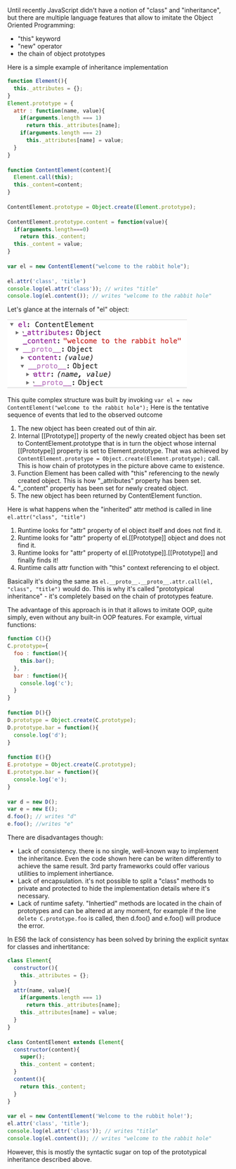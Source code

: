 Until recently JavaScript didn't have a notion of "class" and "inheritance", but there are multiple language features that allow to imitate the Object Oriented Programming:
* "this" keyword
* "new" operator
* the chain of object prototypes

Here is a simple example of inheritance implementation
```javascript
function Element(){
  this._attributes = {};
}
Element.prototype = {
  attr : function(name, value){
    if(arguments.length === 1)
      return this._attributes[name];
    if(arguments.length === 2)
      this._attributes[name] = value;
  }
}

function ContentElement(content){
  Element.call(this);
  this._content=content;
}

ContentElement.prototype = Object.create(Element.prototype);

ContentElement.prototype.content = function(value){
  if(arguments.length===0) 
    return this._content;
  this._content = value;
}

var el = new ContentElement("welcome to the rabbit hole");

el.attr('class', 'title')
console.log(el.attr('class')); // writes "title"
console.log(el.content()); // writes "welcome to the rabbit hole"
```
Let's glance at the internals of "el" object:

![inheritance](https://raw.githubusercontent.com/sAbakumoff/Pritle/master/images/inheritance.png "Chain of prototypes")

This quite complex structure was built by invoking ```var el = new ContentElement("welcome to the rabbit hole");``` Here is the tentative sequence of events that led to the observed outcome

1. The new object has been created out of thin air.
2. Internal [[Prototype]] property of the newly created object has been set to ContentElement.prototype that is in turn the object whose internal [[Prototype]] property is set to Element.prototype. That was achieved by ```ContentElement.prototype = Object.create(Element.prototype);``` call. This is how chain of prototypes in the picture above came to existence.
3. Function Element has been called with "this" referencing to the newly created object. This is how "_attributes" property has been set.
4. "_content" property has been set for newly created object.
5. The new object has been returned by ContentElement function. 

Here is what happens when the "inherited" attr method is called in line ```el.attr("class", "title")```

1. Runtime looks for "attr" property of el object itself and does not find it.
2. Runtime looks for "attr" property of el.[[Prototype]] object and does not find it.
3. Runtime looks for "attr" property of el.[[Prototype]].[[Prototype]] and finally finds it!
4. Runtime calls attr function with "this" context referencing to el object.

Basically it's doing the same as ```el.__proto__.__proto__.attr.call(el, "class", "title")``` would do. 
This is why it's called "prototypical inheritance" - it's completely based on the chain of prototypes feature. 

The advantage of this approach is in that it allows to imitate OOP, quite simply, even without any built-in OOP features. For example, virtual functions:
```javascript
function C(){}
C.prototype={
  foo : function(){
    this.bar();
  },
  bar : function(){
    console.log('c');
  }
}

function D(){}
D.prototype = Object.create(C.prototype);
D.prototype.bar = function(){
  console.log('d');
}

function E(){}
E.prototype = Object.create(C.prototype);
E.prototype.bar = function(){
  console.log('e');
}

var d = new D();
var e = new E();
d.foo(); // writes "d"
e.foo(); //writes "e"
```
There are disadvantages though:

* Lack of consistency. there is no single, well-known way to implement the inheritance. Even the code shown here can be writen differently to achieve the same result. 3rd party frameworks could offer various utilities to implement inhertiance.
* Lack of encapsulation. it's not possible to split a "class" methods to private and protected to hide the implementation details where it's necessary.
* Lack of runtime safety. "Inhertied" methods are located in the chain of prototypes and can be altered at any moment, for example if the line ```delete C.prototype.foo``` is called, then d.foo() and e.foo() will produce the error.

In ES6 the lack of consistency has been solved by brining the explicit syntax for classes and inhertitance:
```javascript
class Element{
  constructor(){
    this._attributes = {};
  }
  attr(name, value){
    if(arguments.length === 1)
      return this._attributes[name];
    this._attributes[name] = value;
  }
}

class ContentElement extends Element{
  constructor(content){
    super();
    this._content = content;
  }
  content(){
    return this._content;
  }
}

var el = new ContentElement('Welcome to the rubbit hole!');
el.attr('class', 'title'); 
console.log(el.attr('class')); // writes "title"
console.log(el.content()); // writes "welcome to the rabbit hole"
```
However, this is mostly the syntactic sugar on top of the prototypical inheritance described above. 
